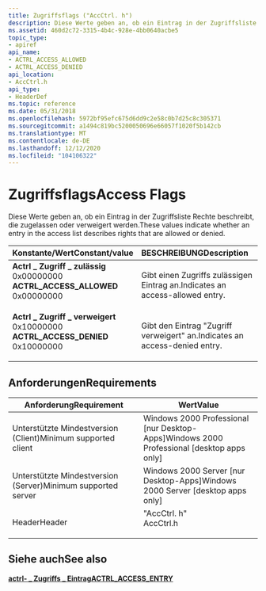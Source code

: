 ```yaml
---
title: Zugriffsflags ("AccCtrl. h")
description: Diese Werte geben an, ob ein Eintrag in der Zugriffsliste Rechte beschreibt, die zugelassen oder verweigert werden.
ms.assetid: 460d2c72-3315-4b4c-928e-4bb0640acbe5
topic_type:
- apiref
api_name:
- ACTRL_ACCESS_ALLOWED
- ACTRL_ACCESS_DENIED
api_location:
- AccCtrl.h
api_type:
- HeaderDef
ms.topic: reference
ms.date: 05/31/2018
ms.openlocfilehash: 5972bf95efc675d6dd9c2e58c0b7d25c8c305371
ms.sourcegitcommit: a1494c819bc5200050696e66057f1020f5b142cb
ms.translationtype: MT
ms.contentlocale: de-DE
ms.lasthandoff: 12/12/2020
ms.locfileid: "104106322"
---
```

# <a name="access-flags"></a><span data-ttu-id="8cf94-103">Zugriffsflags</span><span class="sxs-lookup"><span data-stu-id="8cf94-103">Access Flags</span></span>

<span data-ttu-id="8cf94-104">Diese Werte geben an, ob ein Eintrag in der Zugriffsliste Rechte beschreibt, die zugelassen oder verweigert werden.</span><span class="sxs-lookup"><span data-stu-id="8cf94-104">These values indicate whether an entry in the access list describes rights that are allowed or denied.</span></span>



| <span data-ttu-id="8cf94-105">Konstante/Wert</span><span class="sxs-lookup"><span data-stu-id="8cf94-105">Constant/value</span></span>                                                                                                                                                                                                                                      | <span data-ttu-id="8cf94-106">BESCHREIBUNG</span><span class="sxs-lookup"><span data-stu-id="8cf94-106">Description</span></span>                                   |
|:----------------------------------------------------------------------------------------------------------------------------------------------------------------------------------------------------------------------------------------------------|:----------------------------------------------|
| <span id="ACTRL_ACCESS_ALLOWED"></span><span id="actrl_access_allowed"></span><dl> <span data-ttu-id="8cf94-107"><dt>**Actrl \_ Zugriff \_ zulässig**</dt> <dt>0x00000000</dt></span><span class="sxs-lookup"><span data-stu-id="8cf94-107"><dt>**ACTRL\_ACCESS\_ALLOWED**</dt> <dt>0x00000000</dt></span></span> </dl> | <span data-ttu-id="8cf94-108">Gibt einen Zugriffs zulässigen Eintrag an.</span><span class="sxs-lookup"><span data-stu-id="8cf94-108">Indicates an access-allowed entry.</span></span><br/> |
| <span id="ACTRL_ACCESS_DENIED"></span><span id="actrl_access_denied"></span><dl> <span data-ttu-id="8cf94-109"><dt>**Actrl \_ Zugriff \_ verweigert**</dt> <dt>0x10000000</dt></span><span class="sxs-lookup"><span data-stu-id="8cf94-109"><dt>**ACTRL\_ACCESS\_DENIED**</dt> <dt>0x10000000</dt></span></span> </dl>    | <span data-ttu-id="8cf94-110">Gibt den Eintrag "Zugriff verweigert" an.</span><span class="sxs-lookup"><span data-stu-id="8cf94-110">Indicates an access-denied entry.</span></span><br/>  |



## <a name="requirements"></a><span data-ttu-id="8cf94-111">Anforderungen</span><span class="sxs-lookup"><span data-stu-id="8cf94-111">Requirements</span></span>



| <span data-ttu-id="8cf94-112">Anforderung</span><span class="sxs-lookup"><span data-stu-id="8cf94-112">Requirement</span></span> | <span data-ttu-id="8cf94-113">Wert</span><span class="sxs-lookup"><span data-stu-id="8cf94-113">Value</span></span> |
|-------------------------------------|--------------------------------------------------------------------------------------|
| <span data-ttu-id="8cf94-114">Unterstützte Mindestversion (Client)</span><span class="sxs-lookup"><span data-stu-id="8cf94-114">Minimum supported client</span></span><br/> | <span data-ttu-id="8cf94-115">Windows 2000 Professional \[nur Desktop-Apps\]</span><span class="sxs-lookup"><span data-stu-id="8cf94-115">Windows 2000 Professional \[desktop apps only\]</span></span><br/>                           |
| <span data-ttu-id="8cf94-116">Unterstützte Mindestversion (Server)</span><span class="sxs-lookup"><span data-stu-id="8cf94-116">Minimum supported server</span></span><br/> | <span data-ttu-id="8cf94-117">Windows 2000 Server \[nur Desktop-Apps\]</span><span class="sxs-lookup"><span data-stu-id="8cf94-117">Windows 2000 Server \[desktop apps only\]</span></span><br/>                                 |
| <span data-ttu-id="8cf94-118">Header</span><span class="sxs-lookup"><span data-stu-id="8cf94-118">Header</span></span><br/>                   | <dl> <span data-ttu-id="8cf94-119"><dt>"AccCtrl. h"</dt></span><span class="sxs-lookup"><span data-stu-id="8cf94-119"><dt>AccCtrl.h</dt></span></span> </dl> |



## <a name="see-also"></a><span data-ttu-id="8cf94-120">Siehe auch</span><span class="sxs-lookup"><span data-stu-id="8cf94-120">See also</span></span>

<dl> <dt>

[<span data-ttu-id="8cf94-121">**actrl- \_ Zugriffs \_ Eintrag**</span><span class="sxs-lookup"><span data-stu-id="8cf94-121">**ACTRL\_ACCESS\_ENTRY**</span></span>](/windows/desktop/api/AccCtrl/ns-accctrl-actrl_access_entrya)
</dt> </dl>

 

 





